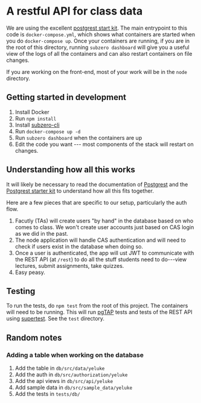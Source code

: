 # A restful API for class data
We are using the excellent [postgrest start kit](https://github.com/subzerocloud/postgrest-starter-kit). The main
entrypoint to this code is `docker-compose.yml`, which shows what
containers are started when you do `docker-compose up`. Once your
containers are running, if you are in the root of this directory,
running `subzero dashboard` will give you a useful view of the 
logs of all the containers and can also restart containers on file
changes.

If you are working on the front-end, most of your work will be
in the `node` directory.

## Getting started in development

1. Install Docker
2. Run `npm install`
3. Install [subzero-cli](https://github.com/subzerocloud/subzero-cli)
4. Run `docker-compose up -d`
5. Run `subzero dashboard` when the containers are up
6. Edit the code you want --- most components of the stack will restart
   on changes.

## Understanding how all this works

It will likely be necessary to read the documentation of 
[Postgrest](https://postgrest.com/en/v4.3/) and the 
[Postgrest starter kit](https://github.com/subzerocloud/postgrest-starter-kit/wiki)
to understand how all this fits together. 

Here are a few pieces that are specific to our setup, particularly
the auth flow.

1. Facutly (TAs) will create users "by hand" in the database
   based on who comes to class. We won't create user accounts
   just based on CAS login as we did in the past.
1. The node application will handle CAS authentication and will
   need to check if users exist in the database when doing so.
1. Once a user is authenticated, the app will ust JWT to communicate
   with the REST API (at `/rest`) to do all the stuff students need
   to do---view lectures, submit assignments, take quizzes.
1. Easy peasy.

## Testing

To run the tests, do `npm test` from the root of this project.
The containers will need to be running. This will run [pgTAP](http://pgtap.org/)
tests and tests of the REST API using [supertest](https://github.com/visionmedia/supertest). See the `test` directory.


## Random notes

### Adding a table when working on the database

1. Add the table in  `db/src/data/yeluke`
2. Add the auth in `db/src/authorization/yeluke`
3. Add the api views in `db/src/api/yeluke`
4. Add sample data in `db/src/sample_data/yeluke`
5. Add the tests in `tests/db/`